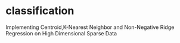 # classification
Implementing Centroid,K-Nearest Neighbor and Non-Negative Ridge Regression on High Dimensional Sparse Data
